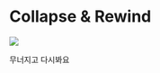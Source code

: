 # Collapse & Rewind

![](https://mangaz.club/wp-content/uploads/2020/09/collapse-rewind-193x278.jpg)

<!-- Prince Kaizen Namwali -->

무너지고 다시봐요	
